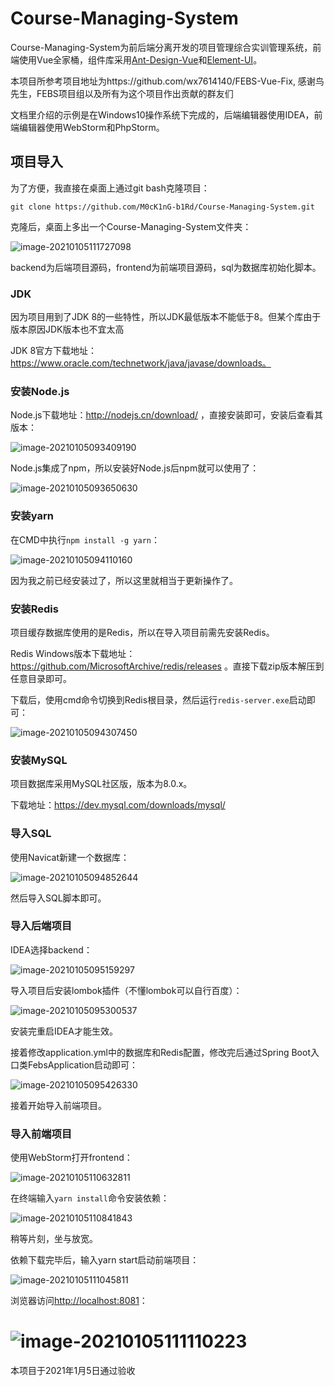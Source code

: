 # Course-Managing-System




Course-Managing-System为前后端分离开发的项目管理综合实训管理系统，前端使用Vue全家桶，组件库采用[Ant-Design-Vue](https://vuecomponent.github.io/ant-design-vue/docs/vue/introduce-cn/)和[Element-UI](https://element.eleme.cn/#/zh-CN/guide/design)。



本项目所参考项目地址为https://github.com/wx7614140/FEBS-Vue-Fix, 感谢鸟先生，FEBS项目组以及所有为这个项目作出贡献的群友们



文档里介绍的示例是在Windows10操作系统下完成的，后端编辑器使用IDEA，前端编辑器使用WebStorm和PhpStorm。

## 项目导入

为了方便，我直接在桌面上通过git bash克隆项目：

```
git clone https://github.com/M0cK1nG-b1Rd/Course-Managing-System.git
```



克隆后，桌面上多出一个Course-Managing-System文件夹：

![image-20210105111727098](https://github.com/M0cK1nG-b1Rd/Course-Managing-System/blob/main/images/image-20210105111727098.png)

backend为后端项目源码，frontend为前端项目源码，sql为数据库初始化脚本。

### JDK

因为项目用到了JDK 8的一些特性，所以JDK最低版本不能低于8。但某个库由于版本原因JDK版本也不宜太高

JDK 8官方下载地址：https://www.oracle.com/technetwork/java/javase/downloads。

### 安装Node.js

Node.js下载地址：http://nodejs.cn/download/ ，直接安装即可，安装后查看其版本：

![image-20210105093409190](https://github.com/M0cK1nG-b1Rd/Course-Managing-System/blob/main/images/image-20210105093409190.png)

Node.js集成了npm，所以安装好Node.js后npm就可以使用了：

![image-20210105093650630](https://github.com/M0cK1nG-b1Rd/Course-Managing-System/blob/main/images/image-20210105093650630.png)

### 安装yarn

在CMD中执行`npm install -g yarn`：

![image-20210105094110160](https://github.com/M0cK1nG-b1Rd/Course-Managing-System/blob/main/images/image-20210105094110160.png)

因为我之前已经安装过了，所以这里就相当于更新操作了。

### 安装Redis

项目缓存数据库使用的是Redis，所以在导入项目前需先安装Redis。

Redis Windows版本下载地址：https://github.com/MicrosoftArchive/redis/releases 。直接下载zip版本解压到任意目录即可。

下载后，使用cmd命令切换到Redis根目录，然后运行`redis-server.exe`启动即可：

![image-20210105094307450](https://github.com/M0cK1nG-b1Rd/Course-Managing-System/blob/main/images/image-20210105094307450.png)

### 安装MySQL

项目数据库采用MySQL社区版，版本为8.0.x。

下载地址：https://dev.mysql.com/downloads/mysql/

### 导入SQL

使用Navicat新建一个数据库：

![image-20210105094852644](https://github.com/M0cK1nG-b1Rd/Course-Managing-System/blob/main/images/image-20210105094852644.png)

然后导入SQL脚本即可。

### 导入后端项目

IDEA选择backend：

![image-20210105095159297](https://github.com/M0cK1nG-b1Rd/Course-Managing-System/blob/main/images/image-20210105095159297.png)

导入项目后安装lombok插件（不懂lombok可以自行百度）：

![image-20210105095300537](https://github.com/M0cK1nG-b1Rd/Course-Managing-System/blob/main/images/image-20210105095300537.png)

安装完重启IDEA才能生效。

接着修改application.yml中的数据库和Redis配置，修改完后通过Spring Boot入口类FebsApplication启动即可：

![image-20210105095426330](https://github.com/M0cK1nG-b1Rd/Course-Managing-System/blob/main/images/image-20210105095426330.png)

接着开始导入前端项目。

### 导入前端项目

使用WebStorm打开frontend：

![image-20210105110632811](https://github.com/M0cK1nG-b1Rd/Course-Managing-System/blob/main/images/image-20210105110632811.png)

在终端输入`yarn install`命令安装依赖：

![image-20210105110841843](https://github.com/M0cK1nG-b1Rd/Course-Managing-System/blob/main/images/image-20210105110841843.png)

稍等片刻，坐与放宽。

依赖下载完毕后，输入yarn start启动前端项目：

![image-20210105111045811](https://github.com/M0cK1nG-b1Rd/Course-Managing-System/blob/main/images/image-20210105111045811.png)

浏览器访问[http://localhost:8081](http://localhost:8081/)：

![image-20210105111110223](https://github.com/M0cK1nG-b1Rd/Course-Managing-System/blob/main/images/image-20210105111110223.png)
=======


本项目于2021年1月5日通过验收
